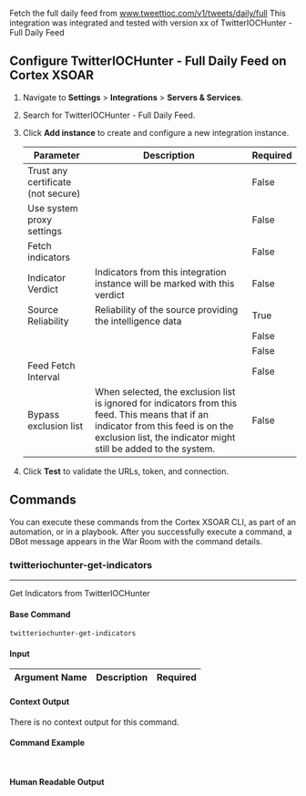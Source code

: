 Fetch the full daily feed from www.tweettioc.com/v1/tweets/daily/full
This integration was integrated and tested with version xx of TwitterIOCHunter - Full Daily Feed
## Configure TwitterIOCHunter - Full Daily Feed on Cortex XSOAR

1. Navigate to **Settings** > **Integrations** > **Servers & Services**.
2. Search for TwitterIOCHunter - Full Daily Feed.
3. Click **Add instance** to create and configure a new integration instance.

    | **Parameter** | **Description** | **Required** |
    | --- | --- | --- |
    | Trust any certificate (not secure) |  | False |
    | Use system proxy settings |  | False |
    | Fetch indicators |  | False |
    | Indicator Verdict | Indicators from this integration instance will be marked with this verdict | False |
    | Source Reliability | Reliability of the source providing the intelligence data | True |
    |  |  | False |
    |  |  | False |
    | Feed Fetch Interval |  | False |
    | Bypass exclusion list | When selected, the exclusion list is ignored for indicators from this feed. This means that if an indicator from this feed is on the exclusion list, the indicator might still be added to the system. | False |

4. Click **Test** to validate the URLs, token, and connection.
## Commands
You can execute these commands from the Cortex XSOAR CLI, as part of an automation, or in a playbook.
After you successfully execute a command, a DBot message appears in the War Room with the command details.
### twitteriochunter-get-indicators
***
Get Indicators from TwitterIOCHunter


#### Base Command

`twitteriochunter-get-indicators`
#### Input

| **Argument Name** | **Description** | **Required** |
| --- | --- | --- |


#### Context Output

There is no context output for this command.

#### Command Example
``` ```

#### Human Readable Output



